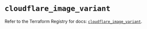 # `cloudflare_image_variant`

Refer to the Terraform Registry for docs: [`cloudflare_image_variant`](https://registry.terraform.io/providers/cloudflare/cloudflare/5.0.0/docs/resources/image_variant).
